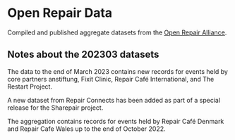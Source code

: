 # Open Repair Data

Compiled and published aggregate datasets from the [Open Repair Alliance](https://openrepair.org/).

## Notes about the 202303 datasets

The data to the end of March 2023 contains new records for events held by core partners anstiftung, Fixit Clinic, Repair Café International, and The Restart Project.

A new dataset from Repair Connects has been added as part of a special release for the Sharepair project.

The aggregation contains records for events held by Repair Café Denmark and Repair Cafe Wales up to the end of October 2022.
